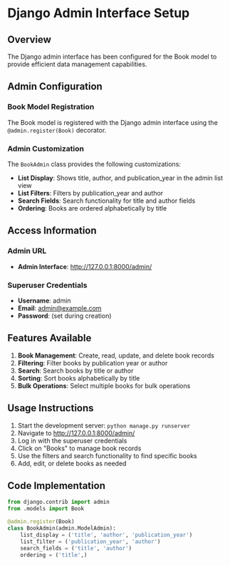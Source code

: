 # Django Admin Interface Setup

## Overview

The Django admin interface has been configured for the Book model to provide efficient data management capabilities.

## Admin Configuration

### Book Model Registration

The Book model is registered with the Django admin interface using the `@admin.register(Book)` decorator.

### Admin Customization

The `BookAdmin` class provides the following customizations:

- **List Display**: Shows title, author, and publication_year in the admin list view
- **List Filters**: Filters by publication_year and author
- **Search Fields**: Search functionality for title and author fields
- **Ordering**: Books are ordered alphabetically by title

## Access Information

### Admin URL

- **Admin Interface**: http://127.0.0.1:8000/admin/

### Superuser Credentials

- **Username**: admin
- **Email**: admin@example.com
- **Password**: (set during creation)

## Features Available

1. **Book Management**: Create, read, update, and delete book records
2. **Filtering**: Filter books by publication year or author
3. **Search**: Search books by title or author
4. **Sorting**: Sort books alphabetically by title
5. **Bulk Operations**: Select multiple books for bulk operations

## Usage Instructions

1. Start the development server: `python manage.py runserver`
2. Navigate to http://127.0.0.1:8000/admin/
3. Log in with the superuser credentials
4. Click on "Books" to manage book records
5. Use the filters and search functionality to find specific books
6. Add, edit, or delete books as needed

## Code Implementation

```python
from django.contrib import admin
from .models import Book

@admin.register(Book)
class BookAdmin(admin.ModelAdmin):
    list_display = ('title', 'author', 'publication_year')
    list_filter = ('publication_year', 'author')
    search_fields = ('title', 'author')
    ordering = ('title',)
```
